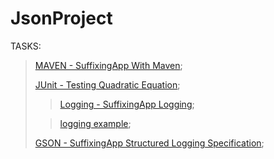 # JsonProject
   
   TASKS:
   
> [MAVEN - SuffixingApp With Maven](https://github.com/lipik75/JsonProject/tree/master/src/main/java/superheroes);
>
> [JUnit - Testing Quadratic Equation](https://github.com/lipik75/JsonProject/tree/master/src/main/java/junit);
> 
>>[Logging - SuffixingApp Logging](https://github.com/lipik75/JsonProject/blob/master/src/main/java/superheroes/HeroesMain.java);
> 
>>[logging example](https://github.com/lipik75/JsonProject/blob/master/src/main/java/logging/LoggerMain.java);
> 
> [GSON - SuffixingApp Structured Logging Specification](https://github.com/lipik75/JsonProject/tree/master/src/main/java/person);
